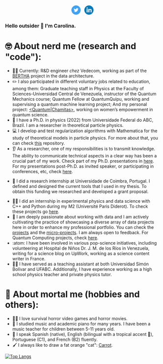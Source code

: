 <p align='center'>
<a href="https://twitter.com/LinaRonrono"><img height="30" src="https://github.com/CarolinaPerdomo/CarolinaPerdomo/blob/main/icons/twitter.png?raw=true"></a>&nbsp;&nbsp;
<a href="https://www.linkedin.com/in/carolina-arias-perdomo/"><img height="30" src="https://github.com/CarolinaPerdomo/CarolinaPerdomo/blob/main/icons/linkedin.png?raw=true"></a>
</p>

### Hello outsider 👋 I'm Carolina.

# :nerd_face: About nerd me (research and "code"):

- :woman_scientist: Currently: R&D engineer _chez_ Vedecom, working as part of the [BERTHA](https://berthaproject.eu/) project in the data architecture.
- :pencil2: I also participated in different voluntary jobs related to education, among them: Graduate teaching staff in Physics at the Faculty of Sciences-Universidad Central de Venezuela, instructor of the Quantum Mechanics course; Quantum Fellow at QuantumQuipu, working and supervising a quantum machine learning project; And my personal project: [<Quantum|Chamitas>](https://quantumchamitas.com/), working on women’s empowerment in quantum science.
- :zany_face: I have a Ph.D. in physics (2022) from Universidade Federal do ABC, Brazil. I am a researcher in theoretical particle physics.
- :computer: I develop and test regularization algorithms with Mathematica for the study of theoretical models in particle physics. For more about that, you can check [this](https://github.com/CarolinaPerdomo/Thesis) repository.
- :ear: As a researcher, one of my responsibilities is to transmit knowledge. The ability to communicate technical aspects in a clear way has been a crucial part of my work. Check part of my Ph.D. presentations in [here](https://github.com/CarolinaPerdomo/Presentations-during-Ph.D.). For my presentations post-Ph.D. as invited speaker, or participating in conferences, etc, check [here](https://github.com/CarolinaPerdomo/Presentations-after-PhD/blob/main/README.md).
<!-- - :scroll: I have collaborated in: ["Two-loop renormalisation of gauge theories in 4D Implicit Regularisation: transition rules to dimensional methods"](https://link.springer.com/article/10.1140/epjc/s10052-021-09259-6), ["A Brief Review of Implicit Regularization and Its Connection with the BPHZ Theorem"](https://www.mdpi.com/2073-8994/13/6/956), and ["Two-loop renormalisation of non-Abelian gauge theories in 4D Implicit Regularisation"](https://pos.sissa.it/398/725). -->
- :custard: I did a research internship at Universidade de Coimbra, Portugal. I defined and designed the current tools that I used in my thesis. To obtain this funding we researched and developed a grant proposal.
<!-- - :croissant: I did my master's degree in experimental physics at Université Paris Diderot, France. -->
- :woman_technologist: I did an internship in experimental physics and data science with C++ and Python during my M2 (Université Paris Diderot). To check these projects go [here](https://github.com/CarolinaPerdomo/M2_Data_Projects).
- :briefcase: I am deeply passionate about working with data and I am actively cultivating the practice of showcasing a diverse array of data projects here in order to enhance my professional portfolio. You can check the [projects](https://github.com/CarolinaPerdomo/DS-Projects) and the [micro-projects](https://github.com/CarolinaPerdomo/microDS-Projects). I am always open to feedback. For Quantum Computing projects, check [here](https://github.com/CarolinaPerdomo/studyingQC).
- :atom: I have been involved in various pop-science initiatives, including volunteering at Hospital de Niños Dr. J. M. de los Ríos in Venezuela, writing for a science blog on UpWork, working as a science content writer in France.
- :woman_teacher: I have served as a teaching assistant at both Universidad Simón Bolívar and UFABC. Additionally, I have experience working as a high school physics teacher and private physics tutor.

# :cowboy_hat_face: About mortal me (hobbies and others):

- :zombie_woman: I love survival horror video games and horror movies.
- :musical_keyboard: I studied music and academic piano for many years. I have been a music teacher for children between 5-11 years old.
- :tongue: I speak Spanish (native), English (bilingual with a tropical accent :palm_tree:), Portuguese (C1), and French (B2) fluently.
- :paintbrush: I always like to draw a fat orange "cat": [Carrot](https://www.instagram.com/auyama_zanahoria/).

 [![Top Langs](https://github-readme-stats.vercel.app/api/top-langs/?username=CarolinaPerdomo&layout=compact&theme=dracula)](https://github.com/anuraghazra/github-readme-stats)

